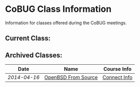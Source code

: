 # CoBUG Class Information

Information for classes offered during the CoBUG meetings.

## Current Class:

## Archived Classes:
Date|Name|Course Info
----|-----|----
*2014-04-16*|[OpenBSD From Source](http://slides.cobug.org/view/OpenBSD%20From%20Source#/)|[Connect Info](/class_2014-04-16.html)
